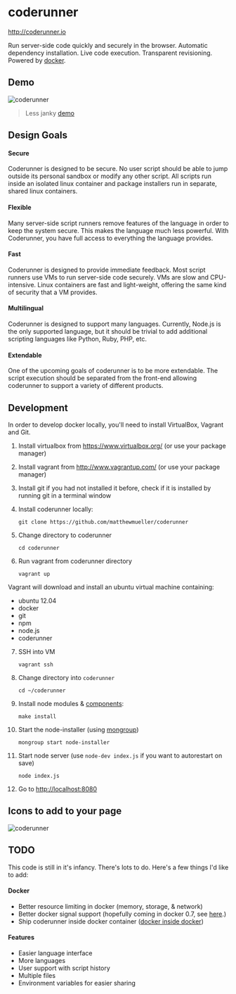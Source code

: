 # coderunner

http://coderunner.io

Run server-side code quickly and securely in the browser. Automatic dependency installation. Live code execution. Transparent revisioning. Powered by [docker](http://docker.io).

## Demo

![coderunner](https://i.cloudup.com/MBOXrwMRNl.gif)

> Less janky [demo](https://cloudup.com/iFxU8BpqLoW)

## Design Goals

#### Secure

Coderunner is designed to be secure. No user script should be able to jump outside its personal sandbox or modify any other script. All scripts run inside an isolated linux container and package installers run in separate, shared linux containers.

#### Flexible

Many server-side script runners remove features of the language in order to keep the system secure. This makes the language much less powerful. With Coderunner, you have full access to everything the language provides.

#### Fast

Coderunner is designed to provide immediate feedback. Most script runners use VMs to run server-side code securely. VMs are slow and CPU-intensive. Linux containers are fast and light-weight, offering the same kind of security that a VM provides.

#### Multilingual

Coderunner is designed to support many languages. Currently, Node.js is the only supported language, but it should be trivial to add additional scripting languages like Python, Ruby, PHP, etc.

#### Extendable

One of the upcoming goals of coderunner is to be more extendable. The script execution should be separated from the front-end allowing coderunner to support a variety of different products.

## Development

In order to develop docker locally, you'll need to install VirtualBox, Vagrant and Git.

1. Install virtualbox from https://www.virtualbox.org/ (or use your package manager)
2. Install vagrant from http://www.vagrantup.com/ (or use your package manager)
3. Install git if you had not installed it before, check if it is installed by running git in a terminal window
4. Install coderunner locally:

    `git clone https://github.com/matthewmueller/coderunner`

5. Change directory to coderunner

    `cd coderunner`

6. Run vagrant from coderunner directory

    `vagrant up`

Vagrant will download and install an ubuntu virtual machine containing:

  - ubuntu 12.04
  - docker
  - git
  - npm
  - node.js
  - coderunner

7. SSH into VM

    `vagrant ssh`

8. Change directory into `coderunner`

    `cd ~/coderunner`

9. Install node modules & [components](http://github.com/visionmedia/component):

    `make install`

10. Start the node-installer (using [mongroup](http://github.com/visionmedia/node-mongroup))

    `mongroup start node-installer`

10. Start node server (use `node-dev index.js` if you want to autorestart on save)

    `node index.js`

11. Go to [http://localhost:8080](http://localhost:8080)

## Icons to add to your page

![coderunner](https://i.cloudup.com/ALL9rMiLx0.png)

## TODO

This code is still in it's infancy. There's lots to do. Here's a few things I'd like to add:

#### Docker

- Better resource limiting in docker (memory, storage, & network)
- Better docker signal support (hopefully coming in docker 0.7, see [here](http://blog.docker.io/2013/08/websockets-dockerfile-upgrade-better-registry-support-expert-mode-and-more/).)
- Ship coderunner inside docker container ([docker inside docker](https://github.com/jpetazzo/dind/))

#### Features

- Easier language interface
- More languages
- User support with script history
- Multiple files
- Environment variables for easier sharing

